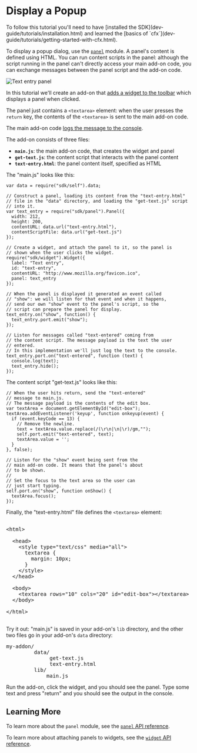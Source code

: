 <!-- This Source Code Form is subject to the terms of the Mozilla Public
   - License, v. 2.0. If a copy of the MPL was not distributed with this
   - file, You can obtain one at http://mozilla.org/MPL/2.0/. -->

# Display a Popup #

<span class="aside">
To follow this tutorial you'll need to have
[installed the SDK](dev-guide/tutorials/installation.html)
and learned the
[basics of `cfx`](dev-guide/tutorials/getting-started-with-cfx.html).
</span>

To display a popup dialog, use the
[`panel`](modules/sdk/panel.html) module. A panel's content is
defined using HTML. You can run content scripts in the panel: although the
script running in the panel can't directly access your main add-on code,
you can exchange messages between the panel script and the add-on code.

<img class="image-right" src="static-files/media/screenshots/text-entry-panel.png"
alt="Text entry panel">

In this tutorial we'll create an add-on that
[adds a widget to the toolbar](dev-guide/tutorials/adding-toolbar-button.html)
which displays a panel when clicked.

The panel just contains a
`<textarea>` element: when the user presses the `return` key, the contents
of the `<textarea>` is sent to the main add-on code.

The main add-on code
[logs the message to the console](dev-guide/tutorials/logging.html).

The add-on consists of three files:

* **`main.js`**: the main add-on code, that creates the widget and panel
* **`get-text.js`**: the content script that interacts with the panel content
* **`text-entry.html`**: the panel content itself, specified as HTML

<div style="clear:both"></div>

The "main.js" looks like this:

    var data = require("sdk/self").data;

    // Construct a panel, loading its content from the "text-entry.html"
    // file in the "data" directory, and loading the "get-text.js" script
    // into it.
    var text_entry = require("sdk/panel").Panel({
      width: 212,
      height: 200,
      contentURL: data.url("text-entry.html"),
      contentScriptFile: data.url("get-text.js")
    });

    // Create a widget, and attach the panel to it, so the panel is
    // shown when the user clicks the widget.
    require("sdk/widget").Widget({
      label: "Text entry",
      id: "text-entry",
      contentURL: "http://www.mozilla.org/favicon.ico",
      panel: text_entry
    });

    // When the panel is displayed it generated an event called
    // "show": we will listen for that event and when it happens,
    // send our own "show" event to the panel's script, so the
    // script can prepare the panel for display.
    text_entry.on("show", function() {
      text_entry.port.emit("show");
    });

    // Listen for messages called "text-entered" coming from
    // the content script. The message payload is the text the user
    // entered.
    // In this implementation we'll just log the text to the console.
    text_entry.port.on("text-entered", function (text) {
      console.log(text);
      text_entry.hide();
    });

The content script "get-text.js" looks like this:

    // When the user hits return, send the "text-entered"
    // message to main.js.
    // The message payload is the contents of the edit box.
    var textArea = document.getElementById("edit-box");
    textArea.addEventListener('keyup', function onkeyup(event) {
      if (event.keyCode == 13) {
        // Remove the newline.
        text = textArea.value.replace(/(\r\n|\n|\r)/gm,"");
        self.port.emit("text-entered", text);
        textArea.value = '';
      }
    }, false);

    // Listen for the "show" event being sent from the
    // main add-on code. It means that the panel's about
    // to be shown.
    //
    // Set the focus to the text area so the user can
    // just start typing.
    self.port.on("show", function onShow() {
      textArea.focus();
    });

Finally, the "text-entry.html" file defines the `<textarea>` element:

<pre class="brush: html">

&lt;html&gt;

  &lt;head&gt;
    &lt;style type="text/css" media="all"&gt;
      textarea {
        margin: 10px;
      }
    &lt;/style&gt;
  &lt;/head&gt;

  &lt;body&gt;
    &lt;textarea rows="10" cols="20" id="edit-box">&lt;/textarea&gt;
  &lt;/body&gt;

&lt;/html&gt;

</pre>

Try it out: "main.js" is saved in your add-on's `lib` directory,
and the other two files go in your add-on's `data` directory:

<pre>
my-addon/
         data/
              get-text.js
              text-entry.html
         lib/
             main.js
</pre>

Run the add-on, click the widget, and you should see the panel.
Type some text and press "return" and you should see the output
in the console.

## Learning More ##

To learn more about the `panel` module, see the
[`panel` API reference](modules/sdk/panel.html).

To learn more about attaching panels to widgets, see the
[`widget` API reference](modules/sdk/widget.html).
